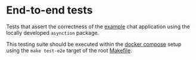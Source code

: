 # End-to-end tests

Tests that assert the correctness of the [example](../../example) chat application using the locally developed `asynction` package.

This testing suite should be executed within the [docker compose](docker-compose.yml) setup using the `make test-e2e` target of the root [Makefile](../../Makefile).
